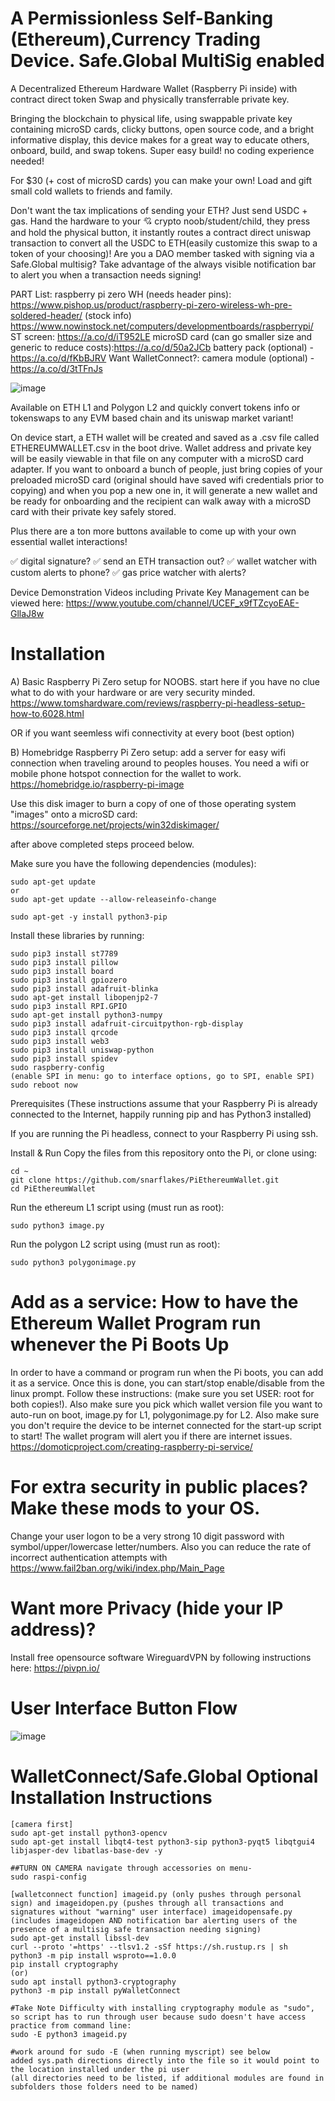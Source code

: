 # A Permissionless Self-Banking (Ethereum),Currency Trading Device. Safe.Global MultiSig enabled
A Decentralized Ethereum Hardware Wallet (Raspberry Pi inside) with contract direct token Swap and physically transferrable private key.

Bringing the blockchain to physical life, using swappable private key containing microSD cards, clicky buttons, open source code, and a bright informative display, this device makes for a great way to educate others, onboard, build, and swap tokens. Super easy build! no coding experience needed!

For $30 (+ cost of microSD cards) you can make your own! Load and gift small cold wallets to friends and family.

Don't want the tax implications of sending your ETH?  Just send USDC + gas. 
Hand the hardware to your 💘 crypto noob/student/child, they press and hold the physical button, it instantly routes a contract direct uniswap transaction to convert all the USDC to ETH(easily customize this swap to a token of your choosing)!
Are you a DAO member tasked with signing via a Safe.Global multisig? Take advantage of the always visible notification bar to alert you when a transaction needs signing!

PART List: 
raspberry pi zero WH (needs header pins): https://www.pishop.us/product/raspberry-pi-zero-wireless-wh-pre-soldered-header/
(stock info) https://www.nowinstock.net/computers/developmentboards/raspberrypi/
ST screen: https://a.co/d/iT952LE
microSD card (can go smaller size and generic to reduce costs):https://a.co/d/50a2JCb
battery pack (optional) - https://a.co/d/fKbBJRV
Want WalletConnect?: camera module (optional) -https://a.co/d/3tTFnJs

![image](https://user-images.githubusercontent.com/75555569/198359213-da0b4a9d-303e-4461-a70e-165fd8b24b97.png)

Available on ETH L1 and Polygon L2 and quickly convert tokens info or tokenswaps to any EVM based chain and its uniswap market variant!

On device start, a ETH wallet will be created and saved as a .csv file called ETHEREUMWALLET.csv in the boot drive. Wallet address and private key will be easily viewable in that file on any computer with a microSD card adapter. If you want to onboard a bunch of people, just bring copies of your preloaded microSD card (original should have saved wifi credentials prior to copying) and when you pop a new one in, it will generate a new wallet and be ready for onboarding and the recipient can walk away with a microSD card with their private key safely stored.

Plus there are a ton more buttons available to come up with your own essential wallet interactions!

✅ digital signature?
✅ send an ETH transaction out?
✅ wallet watcher with custom alerts to phone?
✅ gas price watcher with alerts?

Device Demonstration Videos including Private Key Management can be viewed here: https://www.youtube.com/channel/UCEF_x9fTZcyoEAE-GllaJ8w

# Installation

A) Basic Raspberry Pi Zero setup for NOOBS.  start here if you have no clue what to do with your hardware or are very security minded.
https://www.tomshardware.com/reviews/raspberry-pi-headless-setup-how-to,6028.html

OR if you want seemless wifi connectivity at every boot (best option)

B) Homebridge Raspberry Pi Zero setup: add a server for easy wifi connection when traveling around to peoples houses. You need a wifi or mobile phone hotspot connection for the wallet to work.
https://homebridge.io/raspberry-pi-image

Use this disk imager to burn a copy of one of those operating system "images" onto a microSD card: https://sourceforge.net/projects/win32diskimager/

after above completed steps proceed below. 

Make sure you have the following dependencies (modules):

````
sudo apt-get update
or
sudo apt-get update --allow-releaseinfo-change

sudo apt-get -y install python3-pip
````

Install these libraries by running:

````
sudo pip3 install st7789
sudo pip3 install pillow
sudo pip3 install board
sudo pip3 install gpiozero
sudo pip3 install adafruit-blinka
sudo apt-get install libopenjp2-7
sudo pip3 install RPI.GPIO
sudo apt-get install python3-numpy 
sudo pip3 install adafruit-circuitpython-rgb-display
sudo pip3 install qrcode
sudo pip3 install web3
sudo pip3 install uniswap-python
sudo pip3 install spidev
sudo raspberry-config
(enable SPI in menu: go to interface options, go to SPI, enable SPI)
sudo reboot now

````

Prerequisites
(These instructions assume that your Raspberry Pi is already connected to the Internet, happily running pip and has Python3 installed)

If you are running the Pi headless, connect to your Raspberry Pi using ssh.

Install & Run
Copy the files from this repository onto the Pi, or clone using:

```````````
cd ~
git clone https://github.com/snarflakes/PiEthereumWallet.git
cd PiEthereumWallet
```````````

Run the ethereum L1 script using (must run as root):

`````````````
sudo python3 image.py
`````````````
Run the polygon L2 script using (must run as root):

`````````````
sudo python3 polygonimage.py
`````````````


# Add as a service: How to have the Ethereum Wallet Program run whenever the Pi Boots Up 

In order to have a command or program run when the Pi boots, you can add it as a service. Once this is done, you can start/stop enable/disable from the linux prompt.
Follow these instructions: (make sure you set USER: root for both copies!). Also make sure you pick which wallet version file you want to auto-run on boot, image.py for L1, polygonimage.py for L2. Also make sure you don't require the device to be internet connected for the start-up script to start! The wallet program will alert you if there are internet issues.
https://domoticproject.com/creating-raspberry-pi-service/

# For extra security in public places? Make these mods to your OS.

Change your user logon to be a very strong 10 digit password with symbol/upper/lowercase letter/numbers.  Also you can reduce the rate of incorrect authentication attempts with https://www.fail2ban.org/wiki/index.php/Main_Page

# Want more Privacy (hide your IP address)?

Install free opensource software WireguardVPN by following instructions here: https://pivpn.io/

# User Interface Button Flow
![image](https://user-images.githubusercontent.com/75555569/198363554-f76feb38-99e4-48f4-a357-6e68d5ae0b8b.png)


# WalletConnect/Safe.Global Optional Installation Instructions
````
[camera first]
sudo apt-get install python3-opencv
sudo apt-get install libqt4-test python3-sip python3-pyqt5 libqtgui4 libjasper-dev libatlas-base-dev -y

##TURN ON CAMERA navigate through accessories on menu- 
sudo raspi-config

[walletconnect function] imageid.py (only pushes through personal sign) and imageidopen.py (pushes through all transactions and signatures without "warning" user interface) imageidopensafe.py (includes imageidopen AND notification bar alerting users of the presence of a multisig safe transaction needing signing)
sudo apt-get install libssl-dev
curl --proto '=https' --tlsv1.2 -sSf https://sh.rustup.rs | sh
python3 -m pip install wsproto==1.0.0
pip install cryptography
(or)
sudo apt install python3-cryptography
python3 -m pip install pyWalletConnect

#Take Note Difficulty with installing cryptography module as "sudo", so script has to run through user because sudo doesn't have access
practice from command line: 
sudo -E python3 imageid.py

#work around for sudo -E (when running myscript) see below
added sys.path directions directly into the file so it would point to the location installed under the pi user
(all directories need to be listed, if additional modules are found in subfolders those folders need to be named)
````
